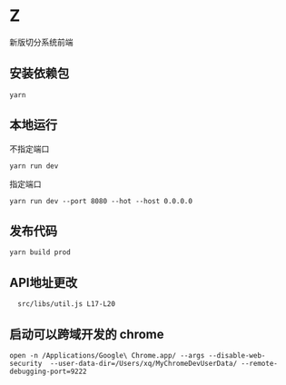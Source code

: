 # Z
新版切分系统前端

## 安装依赖包
  ```
  yarn
  ```
## 本地运行

不指定端口

  ```
  yarn run dev
  ```

指定端口

  ```
  yarn run dev --port 8080 --hot --host 0.0.0.0
  ```

## 发布代码

  ```
  yarn build prod
  ```

## API地址更改
```
  src/libs/util.js L17-L20
```  


## 启动可以跨域开发的 chrome
```
open -n /Applications/Google\ Chrome.app/ --args --disable-web-security  --user-data-dir=/Users/xq/MyChromeDevUserData/ --remote-debugging-port=9222
```